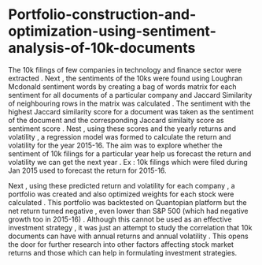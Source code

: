 # Portfolio-construction-and-optimization-using-sentiment-analysis-of-10k-documents

The 10k filings of few companies in technology and finance sector were extracted . 
Next , the sentiments of the 10ks were found using Loughran Mcdonald sentiment words by creating a bag of words matrix for each sentiment for all documents of a particular company and Jaccard Similarity of neighbouring rows in the matrix was calculated . 
The sentiment with the highest Jaccard similarity score for a document was taken as the sentiment of the document and the corresponding Jaccard similaity score as sentiment score . 
Nest , using these scores and the yearly returns and volatility , a regression model was formed to calculate the return and volatility for the year 2015-16. The aim was to explore whether the sentiment of 10k filings for a particular year help us forecast the return and volatility we can get the next year .
Ex : 10k filings which were filed during Jan 2015 used to forecast the return for 2015-16. 

Next , using these predicted return and volatility for each company , a portfolio was created and also optimized weights for each stock were calculated . 
This portfolio was backtested on Quantopian platform but the net return turned negative , even lower than S&P 500 (which had negative growth too in 2015-16) . Although this cannot be used as an effective investment strategy , it was just an attempt to study the correlation that 10k documents can have with annual returns and annual volatility . This opens the door for further research into other factors affecting stock market returns and those which can help in formulating investment strategies.
